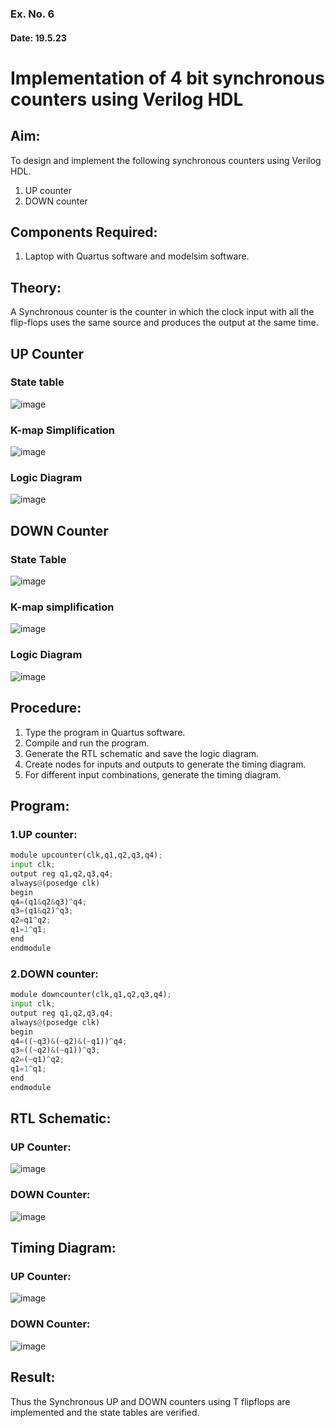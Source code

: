 ### Ex. No. 6
#### Date: 19.5.23
# Implementation of 4 bit synchronous counters using Verilog HDL
## Aim:
To design and implement the following synchronous counters using Verilog HDL.
1.	UP counter
2.	DOWN counter
## Components Required:
1.	Laptop with Quartus software and modelsim software.
## Theory:
A Synchronous counter is the counter in which the clock input with all the flip-flops uses the same source and produces the output at the same time.
## UP Counter
### State table
![image](https://github.com/rvinifa/Counter/assets/133735746/ede78598-89fd-4aeb-9d82-329e45d05f2a)

### K-map Simplification

   ![image](https://github.com/rvinifa/Counter/assets/133735746/21554263-611b-44a2-8f78-7b2220ef5a05)
   
### Logic Diagram
![image](https://github.com/rvinifa/Counter/assets/133735746/2ab715d3-f6d5-4cf6-8fda-8fa666518c0b)



## DOWN Counter
### State Table
 ![image](https://github.com/rvinifa/Counter/assets/133735746/5be9585c-11aa-47c3-beaf-0dca916750f2)

### K-map simplification
 ![image](https://github.com/rvinifa/Counter/assets/133735746/dde7bc60-3a4f-4fb7-811d-f420cb74bdef)

### Logic Diagram
 ![image](https://github.com/rvinifa/Counter/assets/133735746/64e2d7b7-1646-4ca7-bc6c-c7c10881223c)

## Procedure:
1.	Type the program in Quartus software.
2.	Compile and run the program.
3.	Generate the RTL schematic and save the logic diagram.
4.	Create nodes for inputs and outputs to generate the timing diagram.
5.	For different input combinations, generate the timing diagram.


## Program:
### 1.UP counter:
```python
module upcounter(clk,q1,q2,q3,q4);
input clk;
output reg q1,q2,q3,q4;
always@(posedge clk)
begin
q4=(q1&q2&q3)^q4;
q3=(q1&q2)^q3;
q2=q1^q2;
q1=1^q1;
end
endmodule
```

### 2.DOWN counter:
```python
module downcounter(clk,q1,q2,q3,q4);
input clk;
output reg q1,q2,q3,q4;
always@(posedge clk)
begin
q4=((~q3)&(~q2)&(~q1))^q4;
q3=((~q2)&(~q1))^q3;
q2=(~q1)^q2;
q1=1^q1;
end
endmodule
```

## RTL Schematic:
### UP Counter:
![image](https://github.com/harini1006/Counter/assets/113497405/1dab08de-6b91-405b-b3c8-50ebbafb6173)
### DOWN Counter:
![image](https://github.com/harini1006/Counter/assets/113497405/06276a5e-eb9b-404b-b247-824e9660accb)

## Timing Diagram:
### UP Counter:
![image](https://github.com/harini1006/Counter/assets/113497405/02c3eafe-7dd5-4e5d-ae7d-75a35433ef9a)
### DOWN Counter:
![image](https://github.com/harini1006/Counter/assets/113497405/3c7d834c-17cf-413f-9e0b-6271c77fc232)

## Result:
Thus the Synchronous UP and DOWN counters using T flipflops are implemented and the state tables are verified.


